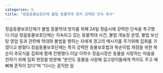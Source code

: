 ```yaml
---
categories: b
title: "정읍동물보호단체 불법 동물학대 방지 강력한 단속 촉구"
---
```

정읍동물보호단체가 불법 동물학대 방지를 위해 24일 정읍시에 강력한 단속을 촉구했다.이날 정읍동물보호단체는 지속되고 있는 동물학대 사건, 불법 개농장 운영, 불법 보신탕 영업 등과 관련해 학대와 불법을 행하는 자에게 경고의 메시지를 주기위해 집회를 가졌다고 밝혔다.정읍동물보호단체는 특히 강력한 동물보호법과 복순이법 제정을 위한 복순이 추모식을 집회에 함께 진행했다.이날 이학수 정읍시장은 동물을 사랑하는 마음을 전하기 위해 집회 현장를 방문해 “본인도 동물을 사랑해 길고양이들에게 먹이도 주고 예뻐해 준적이 있다”며 “다시는 끔직한 일